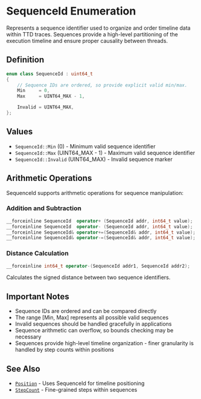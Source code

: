 # SequenceId Enumeration

Represents a sequence identifier used to organize and order timeline data within TTD traces. Sequences provide a high-level partitioning of the execution timeline and ensure proper
causality between threads.

## Definition

```cpp
enum class SequenceId : uint64_t
{
    // Sequence IDs are ordered, so provide explicit valid min/max.
    Min     = 0,
    Max     = UINT64_MAX - 1,

    Invalid = UINT64_MAX,
};
```

## Values

- `SequenceId::Min` (0) - Minimum valid sequence identifier
- `SequenceId::Max` (UINT64_MAX - 1) - Maximum valid sequence identifier  
- `SequenceId::Invalid` (UINT64_MAX) - Invalid sequence marker

## Arithmetic Operations

SequenceId supports arithmetic operations for sequence manipulation:

### Addition and Subtraction
```cpp
__forceinline SequenceId  operator+ (SequenceId addr, int64_t value);
__forceinline SequenceId  operator- (SequenceId addr, int64_t value);
__forceinline SequenceId& operator+=(SequenceId& addr, int64_t value);
__forceinline SequenceId& operator-=(SequenceId& addr, int64_t value);
```

### Distance Calculation
```cpp
__forceinline int64_t operator-(SequenceId addr1, SequenceId addr2);
```
Calculates the signed distance between two sequence identifiers.

## Important Notes

- Sequence IDs are ordered and can be compared directly
- The range [Min, Max] represents all possible valid sequences
- Invalid sequences should be handled gracefully in applications
- Sequence arithmetic can overflow, so bounds checking may be necessary
- Sequences provide high-level timeline organization - finer granularity is handled by step counts within positions

## See Also

- [`Position`](../IReplayEngine.h/struct-Position.md) - Uses SequenceId for timeline positioning
- [`StepCount`](../IReplayEngine.h/enum-StepCount.md) - Fine-grained steps within sequences

